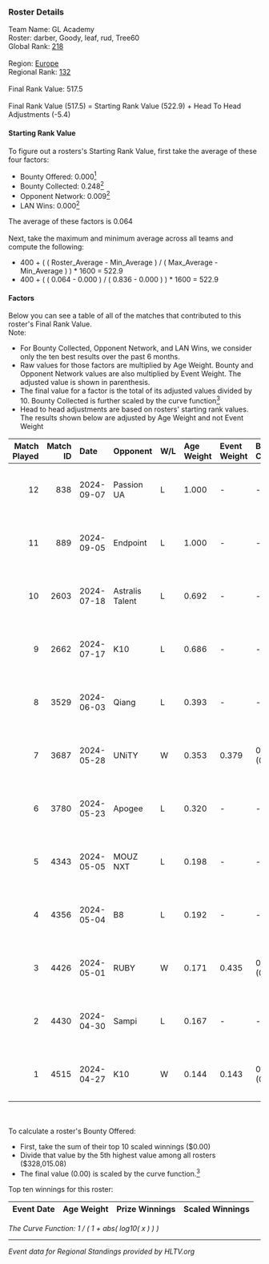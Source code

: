 ### Roster Details<br />
Team Name: GL Academy<br />
Roster: darber, Goody, leaf, rud, Tree60<br />
Global Rank: [218](../../standings_global_2024_10_02.md)<br />
<br />
Region: [Europe]( ../../standings_europe_2024_10_02.md)<br />
Regional Rank: [132]( ../../standings_europe_2024_10_02.md)<br />
<br />
Final Rank Value:  517.5<br />
<br />
Final Rank Value (517.5) = Starting Rank Value (522.9) + Head To Head Adjustments (-5.4)<br />

#### Starting Rank Value<br />
To figure out a rosters's Starting Rank Value, first take the average of these four factors:<br />
- Bounty Offered: 0.000[<sup>1</sup>](#table2)
- Bounty Collected: 0.248[<sup>2</sup>](#table1)
- Opponent Network: 0.009[<sup>2</sup>](#table1)
- LAN Wins: 0.000[<sup>2</sup>](#table1)

The average of these factors is 0.064<br />
<br />
Next, take the maximum and minimum average across all teams and compute the following:<br />
- 400 + ( ( Roster_Average - Min_Average ) / ( Max_Average - Min_Average ) ) * 1600 = 522.9
- 400 + ( ( 0.064 - 0.000 ) / ( 0.836 - 0.000 ) ) * 1600 = 522.9


#### Factors<br />
Below you can see a table of all of the matches that contributed to this roster's Final Rank Value.<br />
Note:<br />

- For Bounty Collected, Opponent Network, and LAN Wins, we consider only the ten best results over the past 6 months.
- Raw values for those factors are multiplied by Age Weight. Bounty and Opponent Network values are also multiplied by Event Weight. The adjusted value is shown in parenthesis.
- The final value for a factor is the total of its adjusted values divided by 10. Bounty Collected is further scaled by the curve function[<sup>3</sup>](#curveFunction)
- Head to head adjustments are based on rosters' starting rank values. The results shown below are adjusted by Age Weight and not Event Weight
<span id="table1"></span><br />


| Match Played | Match ID | Date       | Opponent        | W/L | Age Weight | Event Weight | Bounty Collected | Opponent Network | LAN Wins  | H2H Adj. | Roster                           |
| -: | -: | :- | :- | :- | :- | :- | :- | :- | :- | -: | :- |
|           12 |      838 | 2024-09-07 | Passion UA      | L   | 1.000      | -            | -                | -                | -         |    -1.91 | darber, Goody, leaf, rud, Tree60 |
|           11 |      889 | 2024-09-05 | Endpoint        | L   | 1.000      | -            | -                | -                | -         |    -2.32 | darber, Goody, leaf, rud, Tree60 |
|           10 |     2603 | 2024-07-18 | Astralis Talent | L   | 0.692      | -            | -                | -                | -         |    -6.84 | darber, Goody, leaf, rud, Tree60 |
|            9 |     2662 | 2024-07-17 | K10             | L   | 0.686      | -            | -                | -                | -         |    -7.31 | darber, Goody, leaf, rud, Tree60 |
|            8 |     3529 | 2024-06-03 | Qiang           | L   | 0.393      | -            | -                | -                | -         |    -2.09 | darber, Goody, leaf, rud, Tree60 |
|            7 |     3687 | 2024-05-28 | UNiTY           | W   | 0.353      | 0.379        | 0.041 (0.005)    | 0.436 (0.058)    | 0 (0.000) |    10.55 | darber, Goody, leaf, rud, Tree60 |
|            6 |     3780 | 2024-05-23 | Apogee          | L   | 0.320      | -            | -                | -                | -         |    -1.63 | darber, Goody, leaf, rud, Tree60 |
|            5 |     4343 | 2024-05-05 | MOUZ NXT        | L   | 0.198      | -            | -                | -                | -         |    -0.65 | darber, Goody, leaf, rud, shadiy |
|            4 |     4356 | 2024-05-04 | B8              | L   | 0.192      | -            | -                | -                | -         |    -0.32 | darber, Goody, leaf, rud, shadiy |
|            3 |     4426 | 2024-05-01 | RUBY            | W   | 0.171      | 0.435        | 0.050 (0.004)    | 0.400 (0.030)    | 0 (0.000) |     4.56 | darber, Goody, leaf, rud, shadiy |
|            2 |     4430 | 2024-04-30 | Sampi           | L   | 0.167      | -            | -                | -                | -         |    -0.45 | darber, Goody, leaf, rud, sSen   |
|            1 |     4515 | 2024-04-27 | K10             | W   | 0.144      | 0.143        | 0.004 (0.000)    | 0.065 (0.001)    | 0 (0.000) |     3.00 | darber, Goody, leaf, rud, sSen   |

<br />
<span id="table2"></span><br />
To calculate a roster's Bounty Offered:<br />

- First, take the sum of their top 10 scaled winnings ($0.00)
- Divide that value by the 5th highest value among all rosters ($328,015.08)
- The final value (0.00) is scaled by the curve function.[<sup>3</sup>](#curveFunction)

Top ten winnings for this roster:<br />

| Event Date | Age Weight | Prize Winnings | Scaled Winnings |
| :- | -: | :- | :- |


<span id="curveFunction"></span>_The Curve Function: 1 / ( 1 + abs( log10( x ) ) )_<br />

---
_Event data for Regional Standings provided by HLTV.org_<br />
